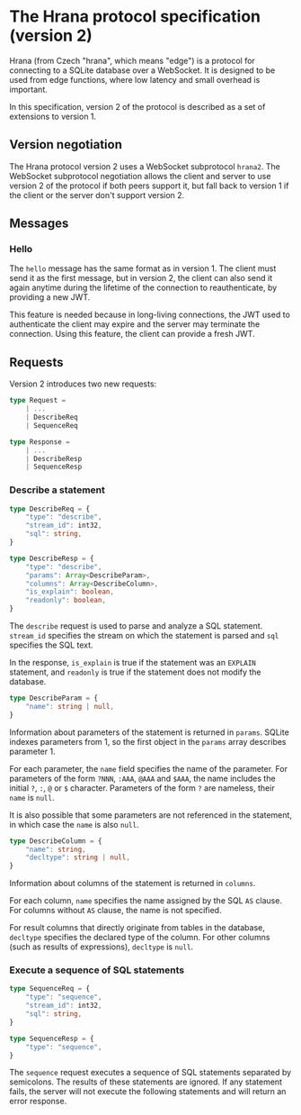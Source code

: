 # The Hrana protocol specification (version 2)

Hrana (from Czech "hrana", which means "edge") is a protocol for connecting to a
SQLite database over a WebSocket. It is designed to be used from edge functions,
where low latency and small overhead is important.

In this specification, version 2 of the protocol is described as a set of
extensions to version 1.

## Version negotiation

The Hrana protocol version 2 uses a WebSocket subprotocol `hrana2`. The
WebSocket subprotocol negotiation allows the client and server to use version 2
of the protocol if both peers support it, but fall back to version 1 if the
client or the server don't support version 2.

## Messages

### Hello

The `hello` message has the same format as in version 1. The client must send it
as the first message, but in version 2, the client can also send it again
anytime during the lifetime of the connection to reauthenticate, by providing a
new JWT.

This feature is needed because in long-living connections, the JWT used to
authenticate the client may expire and the server may terminate the connection.
Using this feature, the client can provide a fresh JWT.

## Requests

Version 2 introduces two new requests:

```typescript
type Request =
    | ...
    | DescribeReq
    | SequenceReq

type Response =
    | ...
    | DescribeResp
    | SequenceResp
```

### Describe a statement

```typescript
type DescribeReq = {
    "type": "describe",
    "stream_id": int32,
    "sql": string,
}

type DescribeResp = {
    "type": "describe",
    "params": Array<DescribeParam>,
    "columns": Array<DescribeColumn>,
    "is_explain": boolean,
    "readonly": boolean,
}
```

The `describe` request is used to parse and analyze a SQL statement. `stream_id`
specifies the stream on which the statement is parsed and `sql` specifies the
SQL text.

In the response, `is_explain` is true if the statement was an `EXPLAIN`
statement, and `readonly` is true if the statement does not modify the database.

```typescript
type DescribeParam = {
    "name": string | null,
}
```

Information about parameters of the statement is returned in `params`. SQLite
indexes parameters from 1, so the first object in the `params` array describes
parameter 1.

For each parameter, the `name` field specifies the name of the parameter. For
parameters of the form `?NNN`, `:AAA`, `@AAA` and `$AAA`, the name includes the
initial `?`, `:`, `@` or `$` character. Parameters of the form `?` are nameless,
their `name` is `null`.

It is also possible that some parameters are not referenced in the statement, in
which case the `name` is also `null`.

```typescript
type DescribeColumn = {
    "name": string,
    "decltype": string | null,
}
```

Information about columns of the statement is returned in `columns`.

For each column, `name` specifies the name assigned by the SQL `AS` clause. For
columns without `AS` clause, the name is not specified.

For result columns that directly originate from tables in the database,
`decltype` specifies the declared type of the column. For other columns (such as
results of expressions), `decltype` is `null`.

### Execute a sequence of SQL statements

```typescript
type SequenceReq = {
    "type": "sequence",
    "stream_id": int32,
    "sql": string,
}

type SequenceResp = {
    "type": "sequence",
}
```

The `sequence` request executes a sequence of SQL statements separated by
semicolons. The results of these statements are ignored. If any statement fails,
the server will not execute the following statements and will return an error
response.
